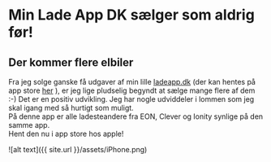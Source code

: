 # Min Lade App DK sælger som aldrig før! 
## Der kommer flere elbiler

Fra jeg solge ganske få udgaver af min lille [ladeapp.dk](http://ladeapp.dk) (der kan hentes på app store [her](https://itunes.apple.com/us/app/ladeapp-dk/id1436754873?ls=1&mt=8) ), er jeg lige pludselig begyndt at sælge mange flere af dem :-) Det er en positiv udvikling. Jeg har nogle udviddeler i lommen som jeg skal igang med så hurtigt som muligt.  
På denne app er alle ladesteandere fra EON, Clever og Ionity synlige på den samme app.  
Hent den nu i app store hos apple!  

![alt text]({{ site.url }}/assets/iPhone.png)
